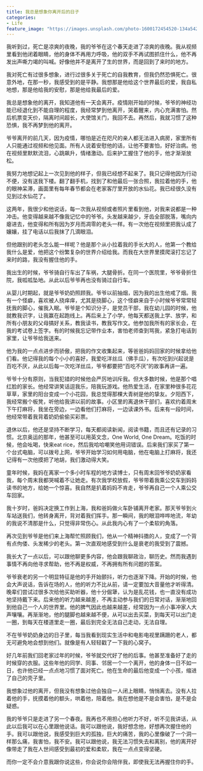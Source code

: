 ```yaml
---
title: 我总是想象你离开后的日子
categories:
- Life
feature_image: "https://images.unsplash.com/photo-1600172454520-134a542a2255?ixlib=rb-1.2.1&ixid=MnwxMjA3fDB8MHxwaG90by1wYWdlfHx8fGVufDB8fHx8&auto=format&fit=crop&w=3348&q=80"
---
```


我听到过，死亡是凉爽的夜晚，我的爷爷在这个春天走进了凉爽的夜晚。我从视频里看到他闭着眼睛，他的身体不再用力呼吸，他的双手不再试图抓住什么，他不再发出声嘶力竭的叫喊。好像他并不是离开了生的世界，而是回到了来时的地方。<br/>

我对死亡有过很多想象，进行过很多关于死亡的自我教育，但我仍然恐惧死亡。很意外地，在那一秒，我感受到的是平静。我想那是他给这个世界最后的爱，我自私地想，那是他给我的安慰，那是他给我最后的爱。<br/>

我总是想象他的离开，我知道他有一天会离开。疫情刚开始的时候，爷爷的神经功能已经退化到不能自理的程度，我经常梦到他离开，哭着醒来，内心充满害怕。然后机票变天价，隔离时间超长，大使馆关门，我回不去。再然后，我就习惯了这种恐惧，我不再梦到他的离开。<br/>

爷爷离开的前几天，因为疫情，哪怕是近在咫尺的亲人都无法进入病房，家里所有人只能通过视频和他见面。所有人说着安慰他的话，让他不要害怕，好好治病。他在视频里默默流泪，心跳飙升，情绪激动。后来护工握住了他的手，他才渐渐放松。<br/>

我努力地想记起上一次见到他的样子，但我已经想不起来了。我只记得他因为行动不便，没有送我下楼。翻了翻手机，找到了和他最后一张合照，我拉着他的手，他的眼神呆滞，画面里有每年春节都会在老家客厅里开放的水仙花。我已经很久没有见到过水仙花了。<br/>

这两年，我很少和他说话，每一次我从视频或者照片里看到他，对我来说都是一种冲击。他变得越来越不像我记忆中的爷爷。头发越来越少，牙齿全部脱落，嘴向内瘪进去，他变得和所有因为岁月而凋零的老头一样。有一次他在视频里把我认成了孃孃，挂了电话以后我抹了几滴眼泪。<br/>

但他跟别的老头怎么能一样呢？他是那个从小拉着我的手长大的人，他第一个教给我什么是爱，他把这个纷繁复杂的世界介绍给我。而我在大世界里摸爬滚打忘记了来时的路，我没有握住他的手。<br/>

我出生的时候，爷爷骑自行车出了车祸，大腿骨折。在同一个医院里，爷爷骨折住院，我呱呱坠地。从此以后爷爷再也没有骑过自行车。<br/>

从婴儿时期起，就是爷爷奶奶照顾我。爷爷以前抽烟，因为我的出生他戒了烟。我有一个怪癖，喜欢被人挠痒痒，尤其是挠脚心，这个怪癖来自于小时候爷爷常常轻抚我的脚心，催我入眠。爷爷是个知识分子，是党员干部，我在幼儿园的时候，他就教我识字，让我赢在起跑线上。再后来上了小学，他每天都送我上学、放学，和所有小朋友的父母搞好关系，教我读书，教我写作文。他参加我所有的家长会，在我的考试卷上签字。有的时候我忘记带作业本，害怕老师查到骂我，紧急打电话到家里，让爷爷给我送来。<br/>

他为我的一点点进步而骄傲，把我的作文收集起来，等爸爸妈妈回家的时候拿给他们看。他记得我的每个小小的喜好，我爱吃洋丝瓜（佛手瓜），有次吃到兴起说是百吃不厌，从此以后每一次吃洋丝瓜，爷爷都要把“百吃不厌”的故事再讲一遍。<br/>

爷爷十分有原则，当我犯错的时候他会严厉地训斥我。但大多数时候，他是那个唱红脸的家长。他经常讲笑话逗我乐，陪我玩游戏。他热爱生活，在家里种很多花花草草，家里的阳台变成一个小花园，我总觉得那棵大青树是他的挚友。夕阳西下，我经常搬个板凳，听他给我讲以前的故事。小区里的离退休干部们，喜欢约着周末下午打麻将，我坐在旁边，一边看他们打麻将，一边读课外书。后来有一段时间，他经常带着我背着奶奶偷偷买彩票。<br/>

退休以后，他还是坚持不断学习，每天都阅读新闻，阅读书籍，而且还有记录的习惯。北京奥运的那年，他甚至可以用英文念，One World, One Dream。吃饭的时候，他会吆喝，快来eat rice，然后我哈哈嘲笑他用词错误。后来我们家买了第一个台式电脑，可以拨号上网，爷爷开始学习如何用电脑，他在电脑上打麻将，我还记得有一次他摸把了地胡，我们激动得大笑。<br/>

童年时候，我妈在离家一个多小时车程的地方读博士，只有周末回爷爷奶奶家看我，每个周末我都哭喊着不让她走。有次我学校放假，爷爷带着我乘公交车到妈妈读书的地方，给她一个惊喜。我自然是扒着妈妈不肯走，爷爷再自己一个人乘公交车回家。<br/>


我十岁时，爸妈决定换工作到上海，我和爸妈做火车卧铺离开老家。那天爷爷到火车站送我们，他转身离开，背对着我们挥手。那一瞬间，我的眼泪哗哗地流，年幼的我说不清那是什么，只觉得非常伤心。从此我内心有了一个柔软的角落。<br/>

再次见到爷爷是他们来上海帮忙照顾我们，他从一个精神抖擞的人，变成了一个背有点佝偻、头发稀少的老头。第一次直观地感受到什么是衰老的我受到了震撼。<br/>

我长大了一点以后，可以跟他聊更多内容，他会跟我聊政治，聊历史。然而我遇到事情不再向他寻求帮助，他不再是权威，不再拥有所有问题的答案。<br/>

爷爷衰老的另一个明显特征是他的手开始颤抖，听力也逐渐下降。开始的时候，他会大声说话，告诉在场的人，他的听力不比从前，请一定要加大音量他才听得清。晚辈们尝试过很多次给他买助听器，他十分倔犟，认为是乱花钱，也一直没有成功地坚持戴下来。后来他的听力越来越差，不再主动参与我们的日常对话，渐渐地回到他自己一个人的世界里。他的脾气因此也越来越差，经常因为一点小事冲家人大声嚷嚷。再渐渐地，他的腿脚也越来越不便，从可以出去买菜，到每天可以出门走一圈，到每天在楼道里走一圈，最后到完全无法自己走动，无法自理。<br/>

不在爷爷奶奶身边的日子里，每当我看到现实生活中和电影电视里蹒跚的老人，都无可避免地会想到他们。就像是有人轻轻戳了一下我的心窝子。<br/>

好几年前我们回老家过年的时候，爷爷就交代好了他的后事。他甚至准备好了走的时候穿的衣服。这些年他的同学、同事、邻居一个一个离开，他的身体一日不如一日，也许他已经一点点地习惯了面对死亡。他在生命的最后他变成一个小孩，缩进了自己的壳子里。<br/>

我想象过他的离开，但我没有想象过他会独自一人闭上眼睛，悄悄离去。没有人拉着他的手，抚摸着他的额头，哄着他，陪着他。我在想他是不是会害怕，是不是会疑惑。<br/>

我的爷爷只是走进了另一个春夜。我再也不用担心他听力不好，听不见我讲话，从此以后我可以在心里跟他说话。我可以跟他说，我好想念他，好想再次握住他的手。我可以跟他说，我感受到巨大的孤独，巨大的痛苦，我的心里像破了一个洞一样那么痛，我害怕，我不安。我可以跟他说，我无法习惯失去和离别，他的离开好像带走了我在人世间感受到最初的爱和柔软，我在一点点变得坚硬。<br/>

而你一定不会介意我跟你说这些，你会说你会陪伴我，即使我无法再握住你的手。

